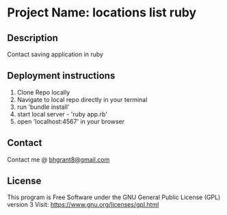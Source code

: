 # Project Name: locations list ruby

## Description

Contact saving application in ruby

## Deployment instructions
  1. Clone Repo locally
  2. Navigate to local repo directly in your terminal
  3. run 'bundle install'
  4. start local server - 'ruby app.rb'
  5. open 'localhost:4567' in your browser
## Contact
  Contact me @ <a href="mailto:bhgrant@gmail.com">bhgrant8@gmail.com</a><br>

## License
  This program is Free Software under the GNU General Public License (GPL) version 3
  Visit: https://www.gnu.org/licenses/gpl.html
